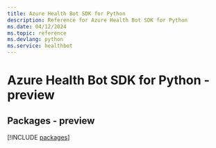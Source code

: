 ```yaml
---
title: Azure Health Bot SDK for Python
description: Reference for Azure Health Bot SDK for Python
ms.date: 04/12/2024
ms.topic: reference
ms.devlang: python
ms.service: healthbot
---
```

# Azure Health Bot SDK for Python - preview
## Packages - preview
[!INCLUDE [packages](health-bot-index.md)]